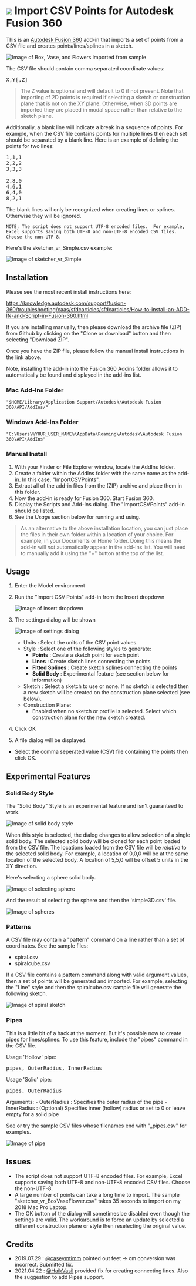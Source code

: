 # ![](./resources/32x32@2x.png) Import CSV Points for Autodesk Fusion 360

This is an [Autodesk Fusion 360](http://fusion360.autodesk.com/) add-in that imports a set of points from a CSV file and creates points/lines/splines in a sketch.

![Image of Box, Vase, and Flowers imported from sample](./images/sketcher_vr_BoxVaseFlowers.png)

The CSV file should contain comma separated coordinate values:

<pre>X,Y[,Z]</pre>

> The Z value is optional and will default to 0 if not present.  Note that importing of 2D points is required if selecting a sketch or construction plane that is not on the XY plane.  Otherwise, when 3D points are imported they are placed in modal space rather than relative to the sketch plane.

Additionally, a blank line will indicate a break in a sequence of points.  For example, when the CSV file contains points for multiple lines then each set should be separated by a blank line.  Here is an example of defining the points for two lines:

<pre>
1,1,1
2,2,2
3,3,3

2,8,0
4,6,1
6,4,0
8,2,1
</pre>

The blank lines will only be recognized when creating lines or splines.  Otherwise they will be ignored.

```NOTE: The script does not support UTF-8 encoded files.  For example, Excel supports saving both UTF-8 and non-UTF-8 encoded CSV files.  Choose the non-UTF-8.```

Here's the sketcher_vr_Simple.csv example:

![Image of sketcher_vr_Simple](./images/sketcher_vr_Simple_anim.gif)

## Installation

Please see the most recent install instructions here:

https://knowledge.autodesk.com/support/fusion-360/troubleshooting/caas/sfdcarticles/sfdcarticles/How-to-install-an-ADD-IN-and-Script-in-Fusion-360.html 

If you are installing manually, then please download the archive file (ZIP) from Github by clicking on the "Clone or download" button and then selecting "Download ZIP".

Once you have the ZIP file, please follow the manual install instructions in the link above.

Note, installing the add-in into the Fusion 360 Addins folder allows it to automatically be found and displayed in the add-ins list.

### Mac Add-Ins Folder

```
"$HOME/Library/Application Support/Autodesk/Autodesk Fusion 360/API/AddIns/"
```

### Windows Add-Ins Folder

```
"C:\Users\%YOUR_USER_NAME%\AppData\Roaming\Autodesk\Autodesk Fusion 360\API\AddIns"
```

### Manual Install

1. With your Finder or File Explorer window, locate the AddIns folder.
1. Create a folder within the AddIns folder with the same name as the add-in.  In this case, "ImportCSVPoints".
1. Extract all of the add-in files from the (ZIP) archive and place them in this folder.
1. Now the add-in is ready for Fusion 360.  Start Fusion 360.
1. Display the Scripts and Add-Ins dialog.  The "ImportCSVPoints" add-in should be listed.
1. See the *Usage* section below for running and using.

> As an alternative to the above installation location, you can just place the files in their own folder within a location of your choice.  For example, in your Documents or Home folder.  Doing this means the add-in will *not* automatically appear in the add-ins list.  You will need to manually add it using the "+" button at the top of the list.

## Usage

1. Enter the Model environment
1. Run the "Import CSV Points" add-in from the Insert dropdown

    ![Image of insert dropdown](./images/insert-dropdown.png)

1. The settings dialog will be shown

    ![Image of settings dialog](./images/importcsvpoints-dialog.png)

    - Units : Select the units of the CSV point values.
    - Style : Select one of the following styles to generate:
        * __Points__ : Create a sketch point for each point
        * __Lines__ : Create sketch lines connecting the points
        * __Fitted Splines__ : Create sketch splines connecting the points
        * __Solid Body__ : Experimental feature (see section below for information)
    - Sketch : Select a sketch to use or none. If no sketch is selected then a new sketch will be created on the construction plane selected (see below).
    - Construction Plane:
        * Enabled when no sketch or profile is selected.  Select which construction plane for the new sketch created.

1. Click OK
1. A file dialog will be displayed.
  - Select the comma seperated value (CSV) file containing the points then click OK.

## Experimental Features

### Solid Body Style

The "Solid Body" Style is an experimental feature and isn't guaranteed to work.

![Image of solid body style](./images/importcsvpoints-dialog-solidbody.png)

When this style is selected, the dialog changes to allow selection of a single solid body.  The selected solid body will be cloned for each point loaded from the CSV file.  The locations loaded from the CSV file will be *relative* to the selected solid body.  For example, a location of 0,0,0 will be at the same location of the selected body.  A location of 5,5,0 will be offset 5 units in the XY direction.

Here's selecting a sphere solid body.

![Image of selecting sphere](./images/importcsvpoints-dialog-solidbody-sphere.png)

And the result of selecting the sphere and then the 'simple3D.csv' file.

![Image of spheres](./images/importcsvpoints-dialog-solidbody-sphere-simple3D.png)

### Patterns

A CSV file may contain a "pattern" command on a line rather than a set of coordinates.  See the sample files:

* spiral.csv
* spiralcube.csv

If a CSV file contains a pattern command along with valid argument values, then a set of points will be generated and imported.  For example, selecting the "Line" style and then the spiralcube.csv sample file will generate the following sketch.

![Image of spiral sketch](./images/spiralcube_sketch.png)

### Pipes

This is a little bit of a hack at the moment.  But it's possible now to create pipes for lines/splines.  To use this feature, include the "pipes" command in the CSV file.

Usage 'Hollow' pipe:

<pre>pipes, OuterRadius, InnerRadius</pre>

Usage 'Solid' pipe:

<pre>pipes, OuterRadius</pre>

Arguments:
    - OuterRadius : Specifies the outer radius of the pipe
    - InnerRadius : (Optional) Specifies inner (hollow) radius or set to 0 or leave empty for a solid pipe

See or try the sample CSV files whose filenames end with "_pipes.csv" for examples.

![Image of pipe](./images/sketcher_vr_Simple_pipes.png)

## Issues

- The script does not support UTF-8 encoded files.  For example, Excel supports saving both UTF-8 and non-UTF-8 encoded CSV files.  Choose the non-UTF-8.
- A large number of points can take a long time to import.  The sample "sketcher_vr_BoxVaseFlower.csv" takes 35 seconds to import on my 2018 Mac Pro Laptop.
- The OK button of the dialog will sometimes be disabled even though the settings are valid.  The workaround is to force an update by selected a different construction plane or style then reselecting the original value.

## Credits

- 2019.07.29 : [@caseymtimm](https://github.com/caseymtimm) pointed out feet -> cm conversion was incorrect.  Submitted fix.
- 2021.04.22 : [@HaikVasil](https://github.com/HaikVasil) provided fix for creating connecting lines. Also the suggestion to add Pipes support.

